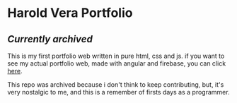 # Harold Vera Portfolio
## _Currently archived_

This is my first portfolio web written in pure html, css and js.
if you want to see my actual portfolio web, made with angular and firebase, you can click [here](https://github.com/bonzer75/angular-portfolio).

This repo was archived because i don't think to keep contributing, but, it's very nostalgic to me, and this is a remember of firsts days as a programmer.
